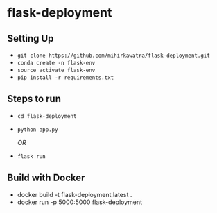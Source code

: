 # flask-deployment

## Setting Up
 - `git clone https://github.com/mihirkawatra/flask-deployment.git`
 - `conda create -n flask-env`
 - `source activate flask-env`
 - `pip install -r requirements.txt`

## Steps to run
 - `cd flask-deployment`
 - `python app.py`
 
      *OR*
 - `flask run`

## Build with Docker
 - docker build -t flask-deployment:latest .
 - docker run -p 5000:5000 flask-deployment
